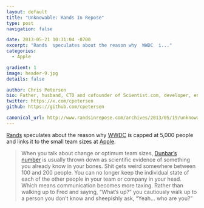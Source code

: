 ```yaml
---
layout: default
title: "Unknowable: Rands In Repose"
type: post
navigation: false

date: 2013-05-21 10:31:04 -0700
excerpt: "Rands  speculates about the reason why  WWDC  i..."
categories:
  - Apple

gradient: 1
image: header-9.jpg
details: false

author: Chris Petersen
bio: Father, husband, CTO and cofounder of Scientist.com, developer, entrepreneur and technologist.
twitter: https://x.com/cpetersen
github: https://github.com/cpetersen

canonical_url: http://www.randsinrepose.com/archives/2013/05/19/unknowable.html
---
```



 [Rands](https://twitter.com/rands)  speculates about the reason why  [WWDC](https://developer.apple.com/wwdc/)  is capped at 5,000 people and links it to the small team sizes at  [Apple](http://www.apple.com).

 >
 >
 >
 >
 > When you talk about change or optimum team sizes, [Dunbar’s number](http://en.wikipedia.org/wiki/Dunbar's_number) is usually thrown down as scientific evidence of something you already know in your bones. Shit gets weird somewhere between 100 and 200 people. You can no longer keep the individual state of each of the other people in your team or company in your head. Which means communication becomes more taxing. Rather than walking up to Fred and saying, “What’s up?” you cautiously walk up to a person you don’t know and sheepishly ask, “Yeah… who are you?”
 >
 >
 >
 >
